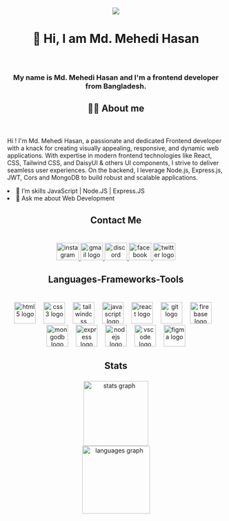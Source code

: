 <br clear="both">

<div align="center">
  <img src="https://i.ibb.co/qLKvxySB/Purple-Modern-Geometric-Graphic-Designer-Linked-In-Banner.png">
</div>

###

<h1 align="center">👋 Hi, I am Md. Mehedi Hasan</h1>

###

<br clear="both">

<h3 align="center">My name is Md. Mehedi Hasan and I'm a  frontend developer from Bangladesh.</h3>

###

<h2 align="center">👨‍💻 About me</h2>

###

<br clear="both">

<p align="left">Hi ! I'm Md. Mehedi Hasan, a passionate and dedicated Frontend developer with a knack for creating visually appealing, responsive, and dynamic web applications. With expertise in modern frontend technologies like React, CSS, Tailwind CSS, and DaisyUI & others UI components, I strive to deliver seamless user experiences. On the backend, I leverage Node.js, Express.js, JWT, Cors and MongoDB to build robust and scalable applications.</p>
 <ui>
   <li>🌱 I’m skills   JavaScript | Node.JS | Express.JS </li>
   <li> 💬 Ask me about Web Development </li>
 </ui>
 
 ###

<h2 align="center">Contact Me</h2>

###

<br clear="both">

<div align="center">
  <a href="https://www.instagram.com/mehedi__1337" target="_blank">
    <img src="https://raw.githubusercontent.com/maurodesouza/profile-readme-generator/master/src/assets/icons/social/instagram/default.svg" width="52" height="40" alt="instagram logo"  />
  </a>
  <a href="mdmehedihasan1337@gmail.com" target="_blank">
    <img src="https://raw.githubusercontent.com/maurodesouza/profile-readme-generator/master/src/assets/icons/social/gmail/default.svg" width="52" height="40" alt="gmail logo"  />
  </a>
  <a href="mdmehedihasan1337" target="_blank">
    <img src="https://raw.githubusercontent.com/maurodesouza/profile-readme-generator/master/src/assets/icons/social/discord/default.svg" width="52" height="40" alt="discord logo"  />
  </a>
  <a href="https://www.facebook.com/md.mehedi.hasan.515962" target="_blank">
    <img src="https://raw.githubusercontent.com/maurodesouza/profile-readme-generator/master/src/assets/icons/social/facebook/default.svg" width="52" height="40" alt="facebook logo"  />
  </a>
  <a href="https://x.com/MdMehediHaasan" target="_blank">
    <img src="https://raw.githubusercontent.com/maurodesouza/profile-readme-generator/master/src/assets/icons/social/twitter/default.svg" width="52" height="40" alt="twitter logo"  />
  </a>
</div>

###

<h2 align="center">Languages-Frameworks-Tools</h2>

###

<br clear="both">

<div align="center">
  <img src="https://cdn.jsdelivr.net/gh/devicons/devicon/icons/html5/html5-original.svg" height="50" alt="html5 logo"  />
  <img width="10" />
  <img src="https://cdn.jsdelivr.net/gh/devicons/devicon/icons/css3/css3-original.svg" height="50" alt="css3 logo"  />
  <img width="10" />
  <img src="https://cdn.simpleicons.org/tailwindcss/06B6D4" height="50" alt="tailwindcss logo"  />
  <img width="10" />
  <img src="https://cdn.jsdelivr.net/gh/devicons/devicon/icons/javascript/javascript-original.svg" height="50" alt="javascript logo"  />
  <img width="10" />
  <img src="https://cdn.jsdelivr.net/gh/devicons/devicon/icons/react/react-original.svg" height="50" alt="react logo"  />
  <img width="10" />
  <img src="https://cdn.jsdelivr.net/gh/devicons/devicon/icons/git/git-original.svg" height="50" alt="git logo"  />
  <img width="10" />
  <img src="https://cdn.jsdelivr.net/gh/devicons/devicon/icons/firebase/firebase-plain.svg" height="50" alt="firebase logo"  />
  <img width="10" />
  <img src="https://cdn.simpleicons.org/mongodb/47A248" height="50" alt="mongodb logo"  />
  <img width="10" />
  <img src="https://cdn.jsdelivr.net/gh/devicons/devicon/icons/express/express-original.svg" height="50" alt="express logo"  />
  <img width="10" />
  <img src="https://cdn.simpleicons.org/nodedotjs/339933" height="50" alt="nodejs logo"  />
  <img width="10" />
  <img src="https://skillicons.dev/icons?i=vscode" height="50" alt="vscode logo"  />
  <img width="10" />
  <img src="https://cdn.jsdelivr.net/gh/devicons/devicon/icons/figma/figma-original.svg" height="50" alt="figma logo"  />
</div>


<h2 align="center">Stats</h2>

###

<div align="center">
  <img src="https://github-readme-stats.vercel.app/api?username=mehedihasan1337&hide_title=false&hide_rank=false&show_icons=true&include_all_commits=true&count_private=true&disable_animations=false&theme=radical&locale=en&hide_border=false&order=1" height="150" alt="stats graph" /> <br>
  <img src="https://github-readme-stats.vercel.app/api/top-langs?username=mehedihasan1337&locale=en&hide_title=false&layout=compact&card_width=320&langs_count=10&theme=radical&hide_border=false&order=2" height="157" alt="languages graph"  />
</div>

###
